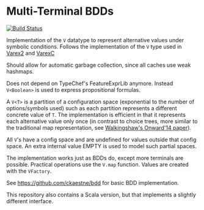 # Multi-Terminal BDDs

[![Build Status](https://travis-ci.org/ckaestne/vbdd.svg?branch=master)](https://travis-ci.org/ckaestne/vbdd)


Implementation of the `V` datatype to represent alternative values under symbolic conditions.
Follows the implementation of the `V` type used in  [Varex2](https://github.com/ckaestne/varex2/)
and [VarexC](https://github.com/chupanw/vbc)

Should allow for automatic garbage collection, since all caches use weak hashmaps. 

Does not depend on TypeChef's FeatureExprLib anymore. Instead `V<Boolean>`
is used to express propositional formulas.

A `V<T>` is a partition of a configuration space (exponential to the 
number of options/symbols used) such as each partition represents
a different concrete value of `T`. The implementation is 
efficient in that it represents each alternative value only once
(in contrast to choice trees, more similar to the traditional
map representation, see [Walkingshaw's Onward'14 paper](https://www.cs.cmu.edu/~ckaestne/pdf/onward14.pdf)).

All `V`'s have a config space and are undefined for values outside that
config space. An extra internal value EMPTY is used to model such partial
spaces. 

The implementation works just as BDDs do, except more terminals are 
possible. Practical operations use the `V.map` function.
Values are created with the `VFactory`.


See https://github.com/ckaestne/bdd for basic BDD implementation.

This repository also contains a Scala version, but that implements
a slightly different interface.

